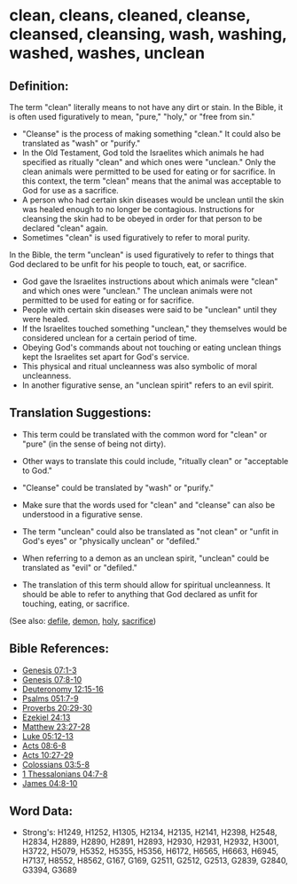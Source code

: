 # clean, cleans, cleaned, cleanse, cleansed, cleansing, wash, washing, washed, washes, unclean #

## Definition: ##

The term "clean" literally means to not have any dirt or stain. In the Bible, it is often used figuratively to mean, "pure," "holy," or "free from sin."

* "Cleanse" is the process of making something "clean." It could also be translated as "wash" or "purify."
* In the Old Testament, God told the Israelites which animals he had specified as ritually "clean" and which ones were "unclean." Only the clean animals were permitted to be used for eating or for sacrifice. In this context, the term "clean" means that the animal was acceptable to God for use as a sacrifice.
* A person who had certain skin diseases would be unclean until the skin was healed enough to no longer be contagious. Instructions for cleansing the skin had to be obeyed in order for that person to be declared "clean" again.
* Sometimes "clean" is used figuratively to refer to moral purity.

In the Bible, the term "unclean" is used figuratively to refer to things that God declared to be unfit for his people to touch, eat, or sacrifice.
 
* God gave the Israelites instructions about which animals were "clean" and which ones were "unclean." The unclean animals were not permitted to be used for eating or for sacrifice.	 
* People with certain skin diseases were said to be "unclean" until they were healed.	 
* If the Israelites touched something "unclean," they themselves would be considered unclean for a certain period of time.	 
* Obeying God's commands about not touching or eating unclean things kept the Israelites set apart for God's service.	 
* This physical and ritual uncleanness was also symbolic of moral uncleanness.	 
* In another figurative sense, an "unclean spirit" refers to an evil spirit.

## Translation Suggestions: ##

* This term could be translated with the common word for "clean" or "pure" (in the sense of being not dirty).
* Other ways to translate this could include, "ritually clean" or "acceptable to God."
* "Cleanse" could be translated by "wash" or "purify."
* Make sure that the words used for "clean" and "cleanse" can also be understood in a figurative sense.

* The term "unclean" could also be translated as "not clean" or "unfit in God's eyes" or "physically unclean" or "defiled."
* When referring to a demon as an unclean spirit, "unclean" could be translated as "evil" or "defiled."
* The translation of this term should allow for spiritual uncleanness. It should be able to refer to anything that God declared as unfit for touching, eating, or sacrifice.

(See also: [defile](../other/defile.md), [demon](demon.md), [holy](holy.md), [sacrifice](../other/sacrifice.md))

## Bible References: ##

* [Genesis 07:1-3](rc://en/tn/help/gen/07/01)
* [Genesis 07:8-10](rc://en/tn/help/gen/07/08)
* [Deuteronomy 12:15-16](rc://en/tn/help/deu/12/15)
* [Psalms 051:7-9](rc://en/tn/help/psa/051/007)
* [Proverbs 20:29-30](rc://en/tn/help/pro/20/29)
* [Ezekiel 24:13](rc://en/tn/help/ezk/24/13)
* [Matthew 23:27-28](rc://en/tn/help/mat/23/27)
* [Luke 05:12-13](rc://en/tn/help/luk/05/12)
* [Acts 08:6-8](rc://en/tn/help/act/08/06)
* [Acts 10:27-29](rc://en/tn/help/act/10/27)
* [Colossians 03:5-8](rc://en/tn/help/col/03/05)
* [1 Thessalonians 04:7-8](rc://en/tn/help/1th/04/07)
* [James 04:8-10](rc://en/tn/help/jas/04/08)

## Word Data: ##

* Strong's: H1249, H1252, H1305, H2134, H2135, H2141, H2398, H2548, H2834, H2889, H2890, H2891, H2893, H2930, H2931, H2932, H3001, H3722, H5079, H5352, H5355, H5356, H6172, H6565, H6663, H6945, H7137, H8552, H8562, G167, G169, G2511, G2512, G2513, G2839, G2840, G3394, G3689
